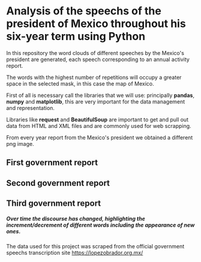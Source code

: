 # Analysis of the speechs of the president of Mexico throughout his six-year term using Python

In this repository the word clouds of different speeches by the Mexico's  president are generated, each speech corresponding to an annual activity report.

The words with the highest number of repetitions will occupy a greater space in the selected mask, in this case the map of Mexico.

First of all is necessary call the libraries that we will use: principally **pandas**, **numpy** and **matplotlib**, this are very important for the data management and representation.

Libraries like **request** and **BeautifulSoup** are important to get and pull out data from HTML and XML files and are commonly used for web scrapping.

From every year report from the Mexico's president we obtained a different png image.

## First government report

## Second government report

## Third government report

##### Over time the discourse has changed, highlighting the increment/decrement of different words including the appearance of new ones.

The data used for this project was scraped from the official government speechs transcription site https://lopezobrador.org.mx/

